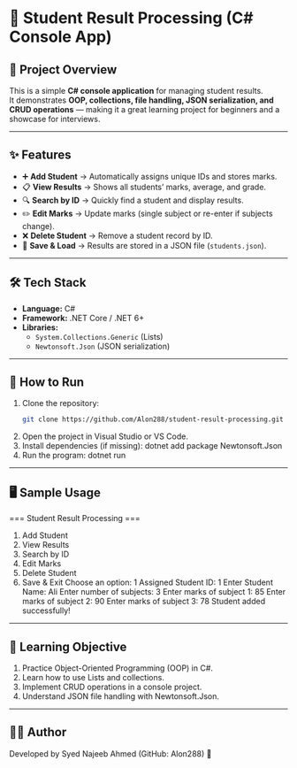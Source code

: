 # 📘 Student Result Processing (C# Console App)

## 📖 Project Overview
This is a simple **C# console application** for managing student results.  
It demonstrates **OOP, collections, file handling, JSON serialization, and CRUD operations** — making it a great learning project for beginners and a showcase for interviews.  

---

## ✨ Features
- ➕ **Add Student** → Automatically assigns unique IDs and stores marks.  
- 📋 **View Results** → Shows all students’ marks, average, and grade.  
- 🔍 **Search by ID** → Quickly find a student and display results.  
- ✏️ **Edit Marks** → Update marks (single subject or re-enter if subjects change).  
- ❌ **Delete Student** → Remove a student record by ID.  
- 💾 **Save & Load** → Results are stored in a JSON file (`students.json`).  

---

## 🛠️ Tech Stack
- **Language:** C#  
- **Framework:** .NET Core / .NET 6+  
- **Libraries:**  
  - `System.Collections.Generic` (Lists)  
  - `Newtonsoft.Json` (JSON serialization)  

---

## 🚀 How to Run
1. Clone the repository:  
   ```bash
   git clone https://github.com/Alon288/student-result-processing.git
2. Open the project in Visual Studio or VS Code.
3. Install dependencies (if missing):
     dotnet add package Newtonsoft.Json
4. Run the program:
     dotnet run

---

## 🖥️ Sample Usage
=== Student Result Processing ===
1. Add Student
2. View Results
3. Search by ID
4. Edit Marks
5. Delete Student
6. Save & Exit
Choose an option: 1
Assigned Student ID: 1
Enter Student Name: Ali
Enter number of subjects: 3
Enter marks of subject 1: 85
Enter marks of subject 2: 90
Enter marks of subject 3: 78
Student added successfully!

---

## 🎯 Learning Objective
1. Practice Object-Oriented Programming (OOP) in C#.
2. Learn how to use Lists and collections.
3. Implement CRUD operations in a console project.
4. Understand JSON file handling with Newtonsoft.Json.

---

## 👨‍💻 Author

Developed by Syed Najeeb Ahmed (GitHub: Alon288) 👋

